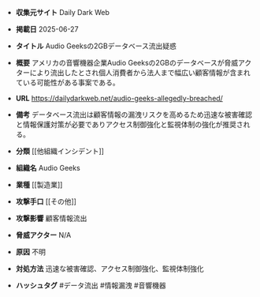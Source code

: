 - **収集元サイト**
Daily Dark Web

- **掲載日**
2025-06-27

- **タイトル**
Audio Geeksの2GBデータベース流出疑惑

- **概要**
アメリカの音響機器企業Audio Geeksの2GBのデータベースが脅威アクターにより流出したとされ個人消費者から法人まで幅広い顧客情報が含まれている可能性がある事案である。

- **URL**
https://dailydarkweb.net/audio-geeks-allegedly-breached/

- **備考**
データベース流出は顧客情報の漏洩リスクを高めるため迅速な被害確認と情報保護対策が必要でありアクセス制御強化と監視体制の強化が推奨される。

- **分類**
[[他組織インシデント]]

- **組織名**
Audio Geeks

- **業種**
[[製造業]]

- **攻撃手口**
[[その他]]

- **攻撃影響**
顧客情報流出

- **脅威アクター**
N/A

- **原因**
不明

- **対処方法**
迅速な被害確認、アクセス制御強化、監視体制強化

- **ハッシュタグ**
#データ流出 #情報漏洩 #音響機器

